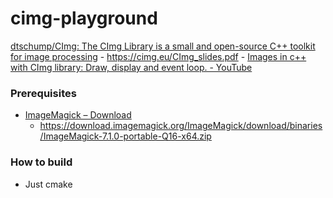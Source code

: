 cimg-playground
===============
[dtschump/CImg: The CImg Library is a small and open-source C++ toolkit for image processing](https://github.com/dtschump/CImg)
    - https://cimg.eu/CImg_slides.pdf
    - [Images in c++ with CImg library: Draw, display and event loop. - YouTube](https://www.youtube.com/watch?v=Q9gqK4QEz3o)
### Prerequisites
- [ImageMagick – Download](https://imagemagick.org/script/download.php)
    - https://download.imagemagick.org/ImageMagick/download/binaries/ImageMagick-7.1.0-portable-Q16-x64.zip

### How to build
- Just cmake